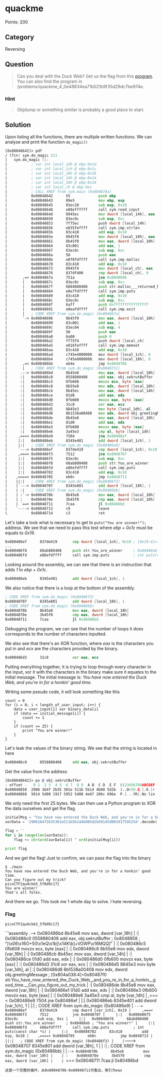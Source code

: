 # quackme
Points: 200

## Category
Reversing

## Question
>Can you deal with the Duck Web? Get us the flag from this [program](files/main). You can also find the program in /problems/quackme_4_0e48834ea71b521b9f35d29dc7be974e. 

### Hint
>Objdump or something similar is probably a good place to start.

## Solution
Upon listing all the functions, there are multiple written functions. We can analyse and print the function `do_magic()`

```asm
[0x08048642]> pdf
/ (fcn) sym.do_magic 211
|   sym.do_magic ();
|           ; var int local_1dh @ ebp-0x1d
|           ; var int local_1ch @ ebp-0x1c
|           ; var int local_18h @ ebp-0x18
|           ; var int local_14h @ ebp-0x14
|           ; var int local_10h @ ebp-0x10
|           ; var int local_ch @ ebp-0xc
|           ; CALL XREF from sym.main (0x804874a)
|           0x08048642      55             push ebp
|           0x08048643      89e5           mov ebp, esp
|           0x08048645      83ec28         sub esp, 0x28               ; '('
|           0x08048648      e88effffff     call sym.read_input
|           0x0804864d      8945ec         mov dword [local_14h], eax
|           0x08048650      83ec0c         sub esp, 0xc
|           0x08048653      ff75ec         push dword [local_14h]
|           0x08048656      e835feffff     call sym.imp.strlen         ; size_t strlen(const char *s)
|           0x0804865b      83c410         add esp, 0x10
|           0x0804865e      8945f0         mov dword [local_10h], eax
|           0x08048661      8b45f0         mov eax, dword [local_10h]
|           0x08048664      83c001         add eax, 1
|           0x08048667      83ec0c         sub esp, 0xc
|           0x0804866a      50             push eax
|           0x0804866b      e8f0fdffff     call sym.imp.malloc         ;  void *malloc(size_t size)
|           0x08048670      83c410         add esp, 0x10
|           0x08048673      8945f4         mov dword [local_ch], eax
|           0x08048676      837df400       cmp dword [local_ch], 0
|       ,=< 0x0804867a      751a           jne 0x8048696
|       |   0x0804867c      83ec0c         sub esp, 0xc
|       |   0x0804867f      6884880408     push str.malloc___returned_NULL._Out_of_Memory ; 0x8048884 ; "malloc() returned NULL. Out of Memory\n"
|       |   0x08048684      e8e7fdffff     call sym.imp.puts           ; int puts(const char *s)
|       |   0x08048689      83c410         add esp, 0x10
|       |   0x0804868c      83ec0c         sub esp, 0xc
|       |   0x0804868f      6aff           push 0xffffffffffffffff
|       |   0x08048691      e8eafdffff     call sym.imp.exit           ; void exit(int status)
|       |   ; CODE XREF from sym.do_magic (0x804867a)
|       `-> 0x08048696      8b45f0         mov eax, dword [local_10h]
|           0x08048699      83c001         add eax, 1
|           0x0804869c      83ec04         sub esp, 4
|           0x0804869f      50             push eax
|           0x080486a0      6a00           push 0
|           0x080486a2      ff75f4         push dword [local_ch]
|           0x080486a5      e816feffff     call sym.imp.memset         ; void *memset(void *s, int c, size_t n)
|           0x080486aa      83c410         add esp, 0x10
|           0x080486ad      c745e4000000.  mov dword [local_1ch], 0
|           0x080486b4      c745e8000000.  mov dword [local_18h], 0
|       ,=< 0x080486bb      eb4e           jmp 0x804870b
|       |   ; CODE XREF from sym.do_magic (0x8048711)
|      .--> 0x080486bd      8b45e8         mov eax, dword [local_18h]
|      :|   0x080486c0      0558880408     add eax, obj.sekrutBuffer
|      :|   0x080486c5      0fb608         movzx ecx, byte [eax]
|      :|   0x080486c8      8b55e8         mov edx, dword [local_18h]
|      :|   0x080486cb      8b45ec         mov eax, dword [local_14h]
|      :|   0x080486ce      01d0           add eax, edx
|      :|   0x080486d0      0fb600         movzx eax, byte [eax]
|      :|   0x080486d3      31c8           xor eax, ecx
|      :|   0x080486d5      8845e3         mov byte [local_1dh], al
|      :|   0x080486d8      8b1538a00408   mov edx, dword obj.greetingMessage ; [0x804a038:4]=0x80487f0 str.You_have_now_entered_the_Duck_Web__and_you_re_in_for_a_honkin__good_time.__Can_you_figure_out_my_trick
|      :|   0x080486de      8b45e8         mov eax, dword [local_18h]
|      :|   0x080486e1      01d0           add eax, edx
|      :|   0x080486e3      0fb600         movzx eax, byte [eax]
|      :|   0x080486e6      3a45e3         cmp al, byte [local_1dh]
|     ,===< 0x080486e9      7504           jne 0x80486ef
|     |:|   0x080486eb      8345e401       add dword [local_1ch], 1
|     |:|   ; CODE XREF from sym.do_magic (0x80486e9)
|     `---> 0x080486ef      837de419       cmp dword [local_1ch], 0x19 ; [0x19:4]=-1 ; 25
|     ,===< 0x080486f3      7512           jne 0x8048707
|     |:|   0x080486f5      83ec0c         sub esp, 0xc
|     |:|   0x080486f8      68ab880408     push str.You_are_winner     ; 0x80488ab ; "You are winner!"
|     |:|   0x080486fd      e86efdffff     call sym.imp.puts           ; int puts(const char *s)
|     |:|   0x08048702      83c410         add esp, 0x10
|    ,====< 0x08048705      eb0c           jmp 0x8048713
|    ||:|   ; CODE XREF from sym.do_magic (0x80486f3)
|    |`---> 0x08048707      8345e801       add dword [local_18h], 1
|    | :|   ; CODE XREF from sym.do_magic (0x80486bb)
|    | :`-> 0x0804870b      8b45e8         mov eax, dword [local_18h]
|    | :    0x0804870e      3b45f0         cmp eax, dword [local_10h]
|    | `==< 0x08048711      7caa           jl 0x80486bd
|    `----> 0x08048713      c9             leave
\           0x08048714      c3             ret
```

Let's take a look what is necessary to get to `puts("You are winner!");` address. We see that we need to pass this test where _ebp + 0x1c_ must be equals to _0x19_.


```asm
0x080486ef      837de419       cmp dword [local_1ch], 0x19 ; [0x19:4]=-1 ; 25
...
0x080486f8      68ab880408     push str.You_are_winner     ; 0x80488ab ; "You are winner!"
0x080486fd      e86efdffff     call sym.imp.puts           ; int puts(const char *s)
```

Looking around the assembly, we can see that there is an instruction that adds _1_ to _ebp + 0x1c_.

```asm
0x080486eb      8345e401       add dword [local_1ch], 1
```

We also notice that there is a loop at the bottom of the assembly.

```asm
; CODE XREF from sym.do_magic (0x80486f3)
0x08048707      8345e801       add dword [local_18h], 1
; CODE XREF from sym.do_magic (0x80486bb)
0x0804870b      8b45e8         mov eax, dword [local_18h]
0x0804870e      3b45f0         cmp eax, dword [local_10h]
0x08048711      7caa           jl 0x80486bd
```

Debugging the program, we can see that the number of loops it does corresponds to the number of characters inputted.

We also see that there's an XOR function, where _eax_ is the characters you put in and _ecx_ are the characters provided by the binary.

```asm
0x080486d3      31c8           xor eax, ecx
```

Putting everything together, it is trying to loop through every character in the input, xor it with the characters in the binary make sure it equates to the initial message. The initial message is: _You have now entered the Duck Web, and you're in for a honkin' good time._

Writing some pseudo code, it will look something like this

```
count = 0
for (i = 0; i < length_of_user_input; i++) {
	data = user_input[i] xor binary_data[i]
	if (data == initial_message[i]) {
		count += 1
	}
	if (count == 25) {
		print "You are winner!"
	}
}
```

Let's leak the values of the binary string. We see that the string is located in here

```asm
0x080486c0      0558880408     add eax, obj.sekrutBuffer
```
Get the value from the address

```asm
[0x08048642]> px @ obj.sekrutBuffer
- offset -   0 1  2 3  4 5  6 7  8 9  A B  C D  E F  0123456789ABCDEF
0x08048858  2906 164f 2b35 301e 511b 5b14 4b08 5d2b  )..O+50.Q.[.K.]+
0x08048868  5014 5d00 1917 5952 5d00 4e6f 206c 696e  P.]...YR].No lin
```

We only need the first 25 bytes. We can then use a Python program to XOR the data ourselves and get the flag.

```python
initialMsg = "You have now entered the Duck Web, and you're in for a honkin' good time."
xorData = '2906164f2b35301e511b5b144b085d2b50145d00191759525d'.decode('hex')

flag = ''
for i in range(len(xorData)):
	flag += chr(ord(xorData[i]) ^ ord(initialMsg[i]))

print flag
```

And we get the flag! Just to confirm, we can pass the flag into the binary

```
$ ./main 
You have now entered the Duck Web, and you're in for a honkin' good time.
Can you figure out my trick?
picoCTF{qu4ckm3_5f8d9c17}
You are winner!
That's all folks.
```

And there we go. This took me 1 whole day to solve. I hate reversing.

### Flag
`picoCTF{qu4ckm3_5f8d9c17}`



``‵assembly
      .--> 0x080486bd      8b45e8         mov eax, dword [var_18h]
|      :|   0x080486c0      0558880408     add eax, obj.sekrutBuffer   ; 0x8048858 ; ")\x06\x16O+50\x1eQ\x1b[\x14K\b]+VGWP\x16MQQ]"
|      :|   0x080486c5      0fb608         movzx ecx, byte [eax]
|      :|   0x080486c8      8b55e8         mov edx, dword [var_18h]
|      :|   0x080486cb      8b45ec         mov eax, dword [var_14h]
|      :|   0x080486ce      01d0           add eax, edx
|      :|   0x080486d0      0fb600         movzx eax, byte [eax]
|      :|   0x080486d3      31c8           xor eax, ecx
|      :|   0x080486d5      8845e3         mov byte [var_1dh], al
|      :|   0x080486d8      8b1538a00408   mov edx, dword obj.greetingMessage ; [0x804a038:4]=0x80487f0 str.You_have_now_entered_the_Duck_Web__and_you_re_in_for_a_honkin__good_time.__Can_you_figure_out_my_trick
|      :|   0x080486de      8b45e8         mov eax, dword [var_18h]
|      :|   0x080486e1      01d0           add eax, edx
|      :|   0x080486e3      0fb600         movzx eax, byte [eax]
|      :|   0x080486e6      3a45e3         cmp al, byte [var_1dh]
|     ,===< 0x080486e9      7504           jne 0x80486ef
|     |:|   0x080486eb      8345e401       add dword [var_1ch], 1
|     |:|   ; CODE XREF from sym.do_magic (0x80486e9)
|     `---> 0x080486ef      837de419       cmp dword [var_1ch], 0x19
|     ,===< 0x080486f3      7512           jne 0x8048707
|     |:|   0x080486f5      83ec0c         sub esp, 0xc
|     |:|   0x080486f8      68ab880408     push str.You_are_winner     ; 0x80488ab ; "You are winner!"
|     |:|   0x080486fd      e86efdffff     call sym.imp.puts           ; int puts(const char *s)
|     |:|   0x08048702      83c410         add esp, 0x10
|    ,====< 0x08048705      eb0c           jmp 0x8048713
|    ||:|   ; CODE XREF from sym.do_magic (0x80486f3)
|    |`---> 0x08048707      8345e801       add dword [var_18h], 1
|    | :|   ; CODE XREF from sym.do_magic (0x80486bb)
|    | :`-> 0x0804870b      8b45e8         mov eax, dword [var_18h]
|    | :    0x0804870e      3b45f0         cmp eax, dword [var_10h]
|    | `==< 0x08048711      7caa           jl 0x80486bd
```
这是一个完整的循环，从0x0804870b-0x08048711可看出，索引为eax
